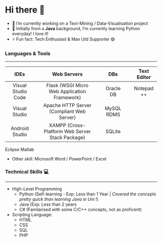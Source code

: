 # Hi there 👋

<!--
**xx-m-h-u-xx/xx-m-h-u-xx** is a ✨ _special_ ✨ repository because its `README.md` (this file) appears on your GitHub profile.

Here are some ideas to get you started: 
-->

- 🔭 I’m currently working on a Text-Mining / Data-Visualisation project
- 🌱 Initially from a **Java** background, I’m currently learning Python everyday! I love it!
- ⚡ Fun fact: Tech Enthusiast & Man Utd Supporter 😄

<!-- - 👯 I’m looking to collaborate on ...
- 🤔 I’m looking for help with ...
- 💬 Ask me about ...
- 📫 How to reach me: ...
- 😄 Pronouns: ... -->

### Languages & Tools
------------------------------------------------------------------------------------------
IDEs  |                 | Web Servers | | DBs | | Text Editor
|:---:|           :---: | :---: | :---: | :---: |:---:|:---:|
Visual Studio Code |    | Flask (WSGI Micro Web Application Framework)    | | Oracle DB || Notepad ++
Visual Studio      |    | Apache HTTP Server (Compliant Web Server)       | | MySQL RDMS ||
Android Studio     |    | XAMPP (Cross-Platform Web Server Stack Package) | |SQLite ||
Eclipse
Matlab

* Other skill: Microsoft Word / PowerPoint / Excel


### Technical Skills 💻
------------------------------------------------------------------------------------------
  * High-Level Programming
    * Python (Self-learning - Exp: Less than 1 Year | _Covered the concepts pretty quick than learning Java in Uni !_)
    * Java (Exp: Less than 2 years
    * C# (Familarised with some C/C++ concepts, not as proficent)
  * Scripting Language:
    * HTML 
    * CSS
    * SQL
    * PHP   
